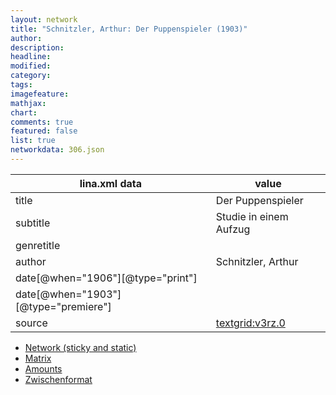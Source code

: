 ```yaml
---
layout: network
title: "Schnitzler, Arthur: Der Puppenspieler (1903)"
author:
description:
headline:
modified:
category:
tags:
imagefeature: 
mathjax: 
chart: 
comments: true
featured: false
list: true
networkdata: 306.json
---
```

lina.xml data  | value
------------- | -------------
title|Der Puppenspieler
subtitle|Studie in einem Aufzug
genretitle|
author|Schnitzler, Arthur
date[@when="1906"][@type="print"]|
date[@when="1903"][@type="premiere"]|
source|[textgrid:v3rz.0](https://textgridlab.org/1.0/tgcrud-public/rest/textgrid:v3rz.0/data)



* [Network (sticky and static)](/network306)
* [Matrix](/matrix306)
* [Amounts](/amount306)
* [Zwischenformat](/lina306 )

